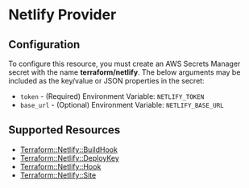 # Netlify Provider

## Configuration

To configure this resource, you must create an AWS Secrets Manager secret with the name **terraform/netlify**. The below arguments may be included as the key/value or JSON properties in the secret:

* `token` - (Required) Environment Variable: `NETLIFY_TOKEN`
* `base_url` - (Optional) Environment Variable: `NETLIFY_BASE_URL`


## Supported Resources

* [Terraform::Netlify::BuildHook](docs/providers/netlify/BuildHook.md)
* [Terraform::Netlify::DeployKey](docs/providers/netlify/DeployKey.md)
* [Terraform::Netlify::Hook](docs/providers/netlify/Hook.md)
* [Terraform::Netlify::Site](docs/providers/netlify/Site.md)